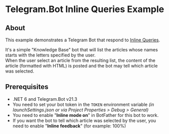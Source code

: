 # Telegram.Bot Inline Queries Example

## About

This example demonstrates a Telegram Bot that respond to [Inline Queries](https://core.telegram.org/bots/inline).

It's a simple "Knowledge Base" bot that will list the articles whose names starts with the letters specified by the user.  
When the user select an article from the resulting list, the content of the article (formatted with HTML) is posted
and the bot may tell which article was selected.

## Prerequisites

* .NET 6 and Telegram.Bot v21.3
* You need to set your bot token in the `TOKEN` environment variable *(in launchSettings.json or via Project Properties > Debug > General)*
* You need to enable "**Inline mode on**" in BotFather for this bot to work.
* If you want the bot to tell which article was selected by the user, you need to enable "**Inline feedback**" (for example: 100%)
